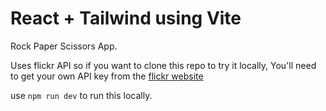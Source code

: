 # React + Tailwind using Vite
Rock Paper Scissors App.

Uses flickr API so if you want to clone this repo to try it locally,
You'll need to get your own API key from the [flickr website](https://www.flickr.com/services/apps/create/)

use `npm run dev` to run this locally.
